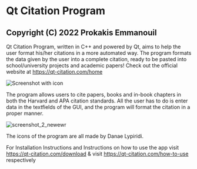 # Qt Citation Program 
## Copyright (C) 2022 Prokakis Emmanouil

Qt Citation Program, written in C++ and powered by Qt, aims to help the user format his/her citations in a more automated way. The program formats the data given by the user into a complete citation, ready to be pasted into school/university projects and academic papers! Check out the official website at https://qt-citation.com/home

![Screenshot with icon](https://user-images.githubusercontent.com/89413115/148078384-a11c2436-a420-43cf-b063-d4c11b55f296.png)

The program allows users to cite papers, books and in-book chapters in both the Harvard and APA citation standards. All the user has to do is enter data in the textfields of the GUI, and the program will format the citation in a proper manner.

![screenshot_2_newewr](https://user-images.githubusercontent.com/89413115/141306958-e3f844c4-9c3b-4431-87f0-e440c22b9956.png)


The icons of the program are all made by Danae Lypiridi.

For Installation Instructions and Instructions on how to use the app visit https://qt-citation.com/download & visit https://qt-citation.com/how-to-use respectively

